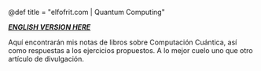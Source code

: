 @def title = "elfofrit.com | Quantum Computing"

[**_ENGLISH VERSION HERE_**](/QuantumComputing_english/)

Aquí encontrarán mis notas de libros sobre Computación Cuántica, así como respuestas a los ejercicios propuestos. A lo mejor cuelo uno que otro artículo de divulgación.